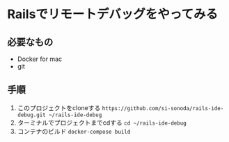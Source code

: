 # Railsでリモートデバッグをやってみる

## 必要なもの
* Docker for mac
* git

## 手順
1. このプロジェクトをcloneする
    `https://github.com/si-sonoda/rails-ide-debug.git ~/rails-ide-debug`
2. ターミナルでプロジェクトまでcdする
    `cd ~/rails-ide-debug`
3. コンテナのビルド
   `docker-compose build`

